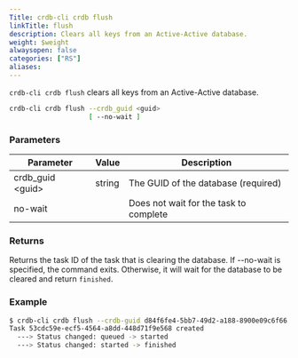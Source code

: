 ```yaml
---
Title: crdb-cli crdb flush
linkTitle: flush
description: Clears all keys from an Active-Active database.
weight: $weight
alwaysopen: false
categories: ["RS"]
aliases:
---
```


`crdb-cli crdb flush` clears all keys from an Active-Active database.

```sh
crdb-cli crdb flush --crdb_guid <guid>
                    [ --no-wait ]
```

### Parameters

| Parameter           | Value  | Description                         |
|---------------------|--------|-------------------------------------|
| crdb_guid \<guid\>  | string | The GUID of the database (required) |
| no-wait             |        | Does not wait for the task to complete |

### Returns

Returns the task ID of the task that is clearing the database. If --no-wait is specified, the command exits. Otherwise, it will wait for the database to be cleared and return `finished`.

### Example

```sh
$ crdb-cli crdb flush --crdb-guid d84f6fe4-5bb7-49d2-a188-8900e09c6f66
Task 53cdc59e-ecf5-4564-a8dd-448d71f9e568 created
  ---> Status changed: queued -> started
  ---> Status changed: started -> finished
```
